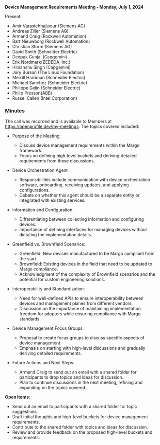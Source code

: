 **Device Management Requirements Meeting - Monday, July 1, 2024** 

Present:
* Amir Varastehhajipour (Siemens AG)
* Andreas Ziller (Siemens AG)
* Armand Craig (Rockwell Automation)
* Bart Nieuwborg (Rockwell Automation)
* Christian Storm (Siemens AG)
* David Smith (Schneider Electric)
* Deepak Gunjal (Capgemini)
* Erik Nordmark(ZEDEDA, Inc.)
* Himanshu Singh (Capgemini)
* Jory Burson (The Linux Foundation)
* Merrill Harriman (Schneider Electric)
* Michael Sanchez (Schneider Electric)
* Philippe Gelin (Schneider Electric)
* Philip Presson(ABB)
* Russel Callen (Intel Corporation)

### Minutes
The call was recorded and is available to Members at https://openprofile.dev/my-meetings. The topics covered included: 

* Purpose of the Meeting:
   - Discuss device management requirements within the Margo framework.
   - Focus on defining high-level buckets and deriving detailed requirements from these discussions.

* Device Orchestration Agent:
   - Responsibilities include communication with device orchestration software, onboarding, receiving updates, and applying configurations.
   - Debate on whether this agent should be a separate entity or integrated with existing services.

* Information and Configuration:
   - Differentiating between collecting information and configuring devices.
   - Importance of defining interfaces for managing devices without dictating the implementation details.

* Greenfield vs. Brownfield Scenarios:
   - Greenfield: New devices manufactured to be Margo compliant from the start.
   - Brownfield: Existing devices in the field that need to be updated to Margo compliance.
   - Acknowledgment of the complexity of Brownfield scenarios and the potential for custom engineering solutions.

* Interoperability and Standardization:
   - Need for well-defined APIs to ensure interoperability between devices and management planes from different vendors.
   - Discussion on the importance of maintaining implementation freedom for adopters while ensuring compliance with Margo standards.

* Device Management Focus Groups:
   - Proposal to create focus groups to discuss specific aspects of device management.
   - Emphasis on starting with high-level discussions and gradually deriving detailed requirements.

* Future Actions and Next Steps:
   - Armand Craig to send out an email with a shared folder for participants to drop topics and ideas for discussion.
   - Plan to continue discussions in the next meeting, refining and expanding on the topics covered.

**Open Items:**
   - Send out an email to participants with a shared folder for topic suggestions.
   - Draft initial thoughts and high-level buckets for device management requirements.
   - Contribute to the shared folder with topics and ideas for discussion.
   - Review and provide feedback on the proposed high-level buckets and requirements.
